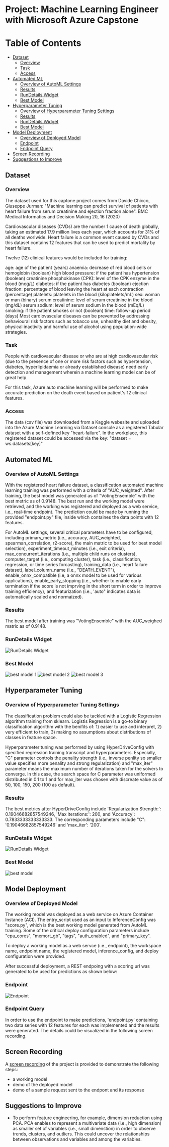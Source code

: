 # Project: Machine Learning Engineer with Microsoft Azure Capstone

# Table of Contents
<!--ts-->
- [Dataset](#dataset)
  * [Overview](#overview)
  * [Task](#task)
  * [Access](#access)
- [Automated ML](#automated-ml)
  * [Overview of AutoML Settings](#overview-of-automl-settings)
  * [Results](#results)
  * [RunDetails Widget](#rundetails-widget)
  * [Best Model](#best-model)
- [Hyperparameter Tuning](#hyperparameter-tuning)
  * [Overview of Hyperparameter Tuning Settings](#overview-of-hyperparameter-tuning-settings)
  * [Results](#results)
  * [RunDetails Widget](#rundetails-widget)
  * [Best Model](#best-model)
- [Model Deployment](#model-deployment)
  * [Overview of Deployed Model](#overview-of-deployed-model)
  * [Endpoint](#endpoint)
  * [Endpoint Query](#endpoint-query)  
- [Screen Recording](#screen-recording)
- [Suggestions to Improve](#suggestions-to-improve)
 
<!--te-->  

## Dataset

### Overview

The dataset used for this captone project comes from Davide Chicco, Giuseppe Jurman: "Machine learning can predict survival of patients with heart failure from serum creatinine and ejection fraction alone". BMC Medical Informatics and Decision Making 20, 16 (2020)

Cardiovascular diseases (CVDs) are the number 1 cause of death globally, taking an estimated 17.9 million lives each year, which accounts for 31% of all deaths worlwide. Heart failure is a common event caused by CVDs and this dataset contains 12 features that can be used to predict mortality by heart failure.

Twelve (12) clinical features would be included for training:

age: age of the patient (years)
anaemia: decrease of red blood cells or hemoglobin (boolean)
high blood pressure: if the patient has hypertension (boolean)
creatinine phosphokinase (CPK): level of the CPK enzyme in the blood (mcg/L)
diabetes: if the patient has diabetes (boolean)
ejection fraction: percentage of blood leaving the heart at each contraction (percentage)
platelets: platelets in the blood (kiloplatelets/mL)
sex: woman or man (binary)
serum creatinine: level of serum creatinine in the blood (mg/dL)
serum sodium: level of serum sodium in the blood (mEq/L)
smoking: if the patient smokes or not (boolean)
time: follow-up period (days)
Most cardiovascular diseases can be prevented by addressing behavioural risk factors such as tobacco use, unhealthy diet and obesity, physical inactivity and harmful use of alcohol using population-wide strategies.

### Task

People with cardiovascular disease or who are at high cardiovascular risk (due to the presence of one or more risk factors such as hypertension, diabetes, hyperlipidaemia or already established disease) need early detection and management wherein a machine learning model can be of great help.

For this task, Azure auto machine learning will be performed to make accurate prediction on the death event based on patient's 12 clinical features.

### Access

The data (csv file) was downloaded from a Kaggle webesite and uploaded into the Azure Machine Learning via Dataset console as a registered Tabular dataset with a self-defined key "heart-failure".
In the workplace, this registered dataset could be accessed via the key: "dataset = ws.datasets[key]"

## Automated ML

### Overview of AutoML Settings 

With the registered heart failure dataset, a classification automated machine learning training was performed with a criteria of "AUC_weighted". 
After training, the best model was generated as of "VotingEnsemble" with the best metric as of 0.9148. The best run and the working model were retrieved, and the working was registered and deployed as a web service, i.e., real-time endpoint. 
The prediction could be made by running the provided "endpoint.py" file, inside which containes the data points with 12 features. 

For AutoML settings, several critical parameters have to be configured, including primary_metric (i.e., accuracy, AUC_weighted, spearman_correlation, r2-score), the main matric to be used for best model selection), experiment_timeout_minutes (i.e., exit criteria), max_concurrent_iterations (i.e., multiple child runs on clusters), computer_target (i.e., computing cluster), task (i.e., classification, regression, or time series forcasting), training_data (i.e., heart failure dataset), label_column_name (i.e., "DEATH_EVENT"), enable_onnx_compatible (i.e, a onnx model to be used for various applications), enable_early_stopping (i.e., whether to enable early termination if the score is not imprving in the short term in order to improve training efficiency), and featurization (i.e., 'auto" indicates data is automatically scaled and normaized). 

### Results

The best model after training was "VotingEnsemble" with the AUC_weighed matric as of 0.9148.

### RunDetails Widget
![RunDetails Widget](https://github.com/tanglijhu/nd00333-capstone-submission/blob/main/img/automal_RunDetails%20widget.PNG?raw=true)

### Best Model
![best model 1](https://github.com/tanglijhu/nd00333-capstone-submission/blob/main/img/automal_best_model.PNG?raw=true)
![best model 2](https://github.com/tanglijhu/nd00333-capstone-submission/blob/main/img/automal_best_model_run_id-1.PNG?raw=true)
![best model 3](https://github.com/tanglijhu/nd00333-capstone-submission/blob/main/img/automal_best_model-details.PNG?raw=true)


## Hyperparameter Tuning

### Overview of Hyperparameter Tuning Settings 

The classification problem could also be tackled with a Logistic Regression algorithm training from sklearn. Logistis Regression is a go-to binary classification algorithm with the benifits of: 1) easier to use and interpret, 2) very efficient to train, 3) making no assumptions about distributions of classes in feature space.

Hyperparameter tuning was performed by using HyperDriveConfig with specified regression training transcript and hyperparameters. Especially, "C" parameter controls the penality strength (i.e., inverse penlity so smaller value specifies more penality and strong regularization) and "max_iter" parameter means the maximum number of iterations taken for the solvers to converge. In this case, the search space for C parameter was uniformed distributed in 0.1 to 1 and for max_iter was chosen with discreate value as of 50, 100, 150, 200 (100 as default).


### Results

The best metrics after HyperDriveConfig include 'Regularization Strength:': 0.19046682857549246, 'Max iterations:': 200, and 'Accuracy': 0.7833333333333333.
The corresponding parameters include "C": '0.19046682857549246' and 'max_iter': '200'.

### RunDetails Widget
![RunDetails Widget](https://github.com/tanglijhu/nd00333-capstone-submission/blob/main/img/hyperdrive%20RunDetails%20widget.PNG?raw=true)

### Best Model
![best model](https://github.com/tanglijhu/nd00333-capstone-submission/blob/main/img/hyperdrive_best_model_run_id.PNG?raw=true)

## Model Deployment

### Overview of Deployed Model 

The working model was deployed as a web service on Azure Container Instance (ACI). The entry_script used as an input to InferenceConfig was "score.py", which is the best working model generated from AutoML training. Some of the critical deploy configuration parameters include "cpu_cores", "memort_gb", "tags", "auth_enabled", and "primary_key". 

To deploy a working model as a web servce (i.e., endpoint), the workspace name, endpoint name, the registered model, inference_config, and deploy configuration were provided. 

After successful deployment, a REST endpoing with a scoring url was generated to be used for predictions as shown below: 

### Endpoint
![Endpoint](https://github.com/tanglijhu/nd00333-capstone-submission/blob/main/img/model_endpoint.PNG?raw=true)

### Endpoint Query

In order to use the endpoint to make predictions, 'endpoint.py' containing two data series with 12 features for each was implemented and the results were generated. The details could be visualized in the following screen recording. 

## Screen Recording

A [screen recording](https://youtu.be/jsxS3OFomd8) of the project is provided to demonstrate the following steps: 

* a working model
* demo of the deployed model
* demo of a sample request sent to the endpont and its response 

## Suggestions to Improve

* To perform feature engineering, for example, dimension reduction using PCA. PCA enables to represent a multivariate data (i.e., high dimension) as smaller set of variables (i.e., small dimenstion) in order to observe trends, clusters, and outliers. This could uncover the relationships between observations and variables and among the variables.
